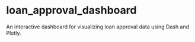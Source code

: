# loan_approval_dashboard
An interactive dashboard for visualizing loan approval data using Dash and Plotly.
